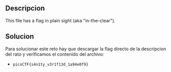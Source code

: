 ## Descripcion
This file has a flag in plain sight (aka "in-the-clear").

## Solucion
Para solucionar este reto hay que descargar la flag directo de la descripcion del rato y verificamos el contenido del archivo:
- `picoCTF{s4n1ty_v3r1f13d_1a94e0f9}`
